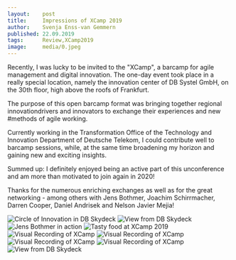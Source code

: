 ```yaml
---
layout:    post
title:     Impressions of XCamp 2019
author:    Svenja Enss-van Gemmern
published: 22.09.2019
tags:      Review,XCamp2019
image:     media/0.jpeg
---
```


Recently, I was lucky to be invited to the "XCamp", a barcamp for agile management and 
digital innovation. The one-day event took place in a really special location, namely the innovation
center of DB Systel GmbH, on the 30th floor, high above the roofs of Frankfurt.

The purpose of this open barcamp format was bringing together regional innovationdrivers and
innovators to exchange their experiences and new #methods of agile working.

Currently working in the Transformation Office of the Technology and Innovation Department of Deutsche Telekom,
I could contribute well to barcamp sessions, while, at the same time broadening my horizon and gaining new and
exciting insights.

Summed up: I definitely enjoyed being an active part of this unconference and am more than motivated to join
again in 2020!

Thanks for the numerous enriching exchanges as well as for the great networking - among others with Jens Bothmer,
Joachim Schirrmacher, Darren Cooper, Daniel Andrisek and Nelson Javier Mejia! 

![Circle of Innovation in DB Skydeck](/media/0.jpeg)
![View from DB Skydeck](/media/0-2.jpeg)
![Jens Bothmer in action](/media/0-3.jpeg)
![Tasty food at XCamp 2019](/media/0-4.jpeg)
![Visual Recording of XCamp](/media/0-5.jpeg)
![Visual Recording of XCamp](/media/0-6.jpeg)
![Visual Recording of XCamp](/media/0-7.jpeg)
![Visual Recording of XCamp](/media/0-8.jpeg)
![View from DB Skydeck](/media/0-9.jpeg)
